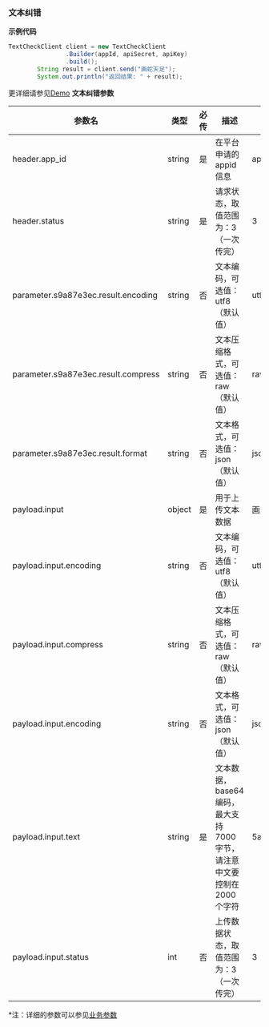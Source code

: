 ### 文本纠错

**示例代码**

```java
TextCheckClient client = new TextCheckClient
				.Builder(appId, apiSecret, apiKey)
				.build();
		String result = client.send("画蛇天足");
		System.out.println("返回结果: " + result);
```

更详细请参见[Demo](https://github.com/iFLYTEK-OP/websdk-java-demo/blob/main/src/main/java/cn/xfyun/demo/TextCheckClientApp.java)
**文本纠错参数**

| 参数名   | 类型   | 必传 | 描述                                                         | 示例    |
  | -------- | ------ | ---- | ------------------------------------------------------------ | ------- |
  | header.app_id |	string|	是|	在平台申请的appid信息| app_id|
  | header.status |	string|	是|	请求状态，取值范围为：3（一次传完）|3|
  | parameter.s9a87e3ec.result.encoding |string|	否|	文本编码，可选值：utf8（默认值）|utf8|
  | parameter.s9a87e3ec.result.compress |string|	否|	文本压缩格式，可选值：raw（默认值）|raw|
  | parameter.s9a87e3ec.result.format |	string|	否|	文本格式，可选值：json（默认值）|json|
  | payload.input|object|	是|	用于上传文本数据|画蛇天足|
  | payload.input.encoding|	string|	否|	文本编码，可选值：utf8（默认值）|utf8|
  | payload.input.compress|	string|	否|	文本压缩格式，可选值：raw（默认值）|raw|
  | payload.input.encoding|	string|	否|	文本格式，可选值：json（默认值）|json|
  | payload.input.text|	string|	是|	文本数据，base64编码，最大支持7000字节，请注意中文要控制在2000个字符|5aSq6Ziz5b2T56m654Wn77yM6Iqx5YS/5a+|
  | payload.input.status|	int|否|	上传数据状态，取值范围为：3（一次传完）|3|


 *注：详细的参数可以参见[业务参数](https://www.xfyun.cn/doc/nlp/textCorrection/API.html)
